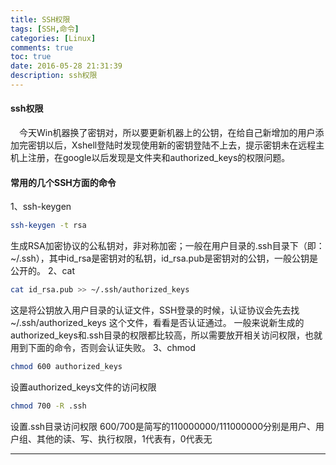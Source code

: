 ```yaml
---
title: SSH权限
tags: [SSH,命令]
categories: [Linux]
comments: true
toc: true
date: 2016-05-28 21:31:39
description: ssh权限
---
```

#### ssh权限

　今天Win机器换了密钥对，所以要更新机器上的公钥，在给自己新增加的用户添加完密钥以后，Xshell登陆时发现使用新的密钥登陆不上去，提示密钥未在远程主机上注册，在google以后发现是文件夹和authorized_keys的权限问题。
#### 常用的几个SSH方面的命令
1、ssh-keygen
```bash
ssh-keygen -t rsa
```
生成RSA加密协议的公私钥对，非对称加密；一般在用户目录的.ssh目录下（即：~/.ssh），其中id_rsa是密钥对的私钥，id_rsa.pub是密钥对的公钥，一般公钥是公开的。
2、cat
```bash
cat id_rsa.pub >> ~/.ssh/authorized_keys
```
这是将公钥放入用户目录的认证文件，SSH登录的时候，认证协议会先去找  ~/.ssh/authorized_keys 这个文件，看看是否认证通过。
一般来说新生成的authorized_keys和.ssh目录的权限都比较高，所以需要放开相关访问权限，也就用到下面的命令，否则会认证失败。
3、chmod
```bash
chmod 600 authorized_keys
```
设置authorized_keys文件的访问权限
```bash
chmod 700 -R .ssh
```
设置.ssh目录访问权限
600/700是简写的110000000/111000000分别是用户、用户组、其他的读、写、执行权限，1代表有，0代表无

---